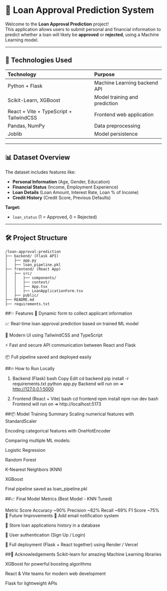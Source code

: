 # 🏦 Loan Approval Prediction System

Welcome to the **Loan Approval Prediction** project!  
This application allows users to submit personal and financial information to predict whether a loan will likely be **approved** or **rejected**, using a Machine Learning model.

---

## 🚀 Technologies Used

| Technology | Purpose |
|:--|:--|
| Python + Flask | Machine Learning backend API |
| Scikit-Learn, XGBoost | Model training and prediction |
| React + Vite + TypeScript + TailwindCSS | Frontend web application |
| Pandas, NumPy | Data preprocessing |
| Joblib | Model persistence |

---

## 📊 Dataset Overview

The dataset includes features like:
- **Personal Information** (Age, Gender, Education)
- **Financial Status** (Income, Employment Experience)
- **Loan Details** (Loan Amount, Interest Rate, Loan % of Income)
- **Credit History** (Credit Score, Previous Defaults)

**Target:**
- `loan_status` (1 = Approved, 0 = Rejected)

---

## 🛠️ Project Structure

```plaintext
/loan-approval-prediction
├── backend/ (Flask API)
│   ├── app.py
│   ├── loan_pipeline.pkl
├── frontend/ (React App)
│   ├── src/
│   │   ├── components/
│   │   ├── context/
│   │   ├── App.tsx
│   │   ├── LoanApplicationForm.tsx
│   ├── public/
├── README.md
├── requirements.txt
```
##✨ Features
📄 Dynamic form to collect applicant information

📈 Real-time loan approval prediction based on trained ML model

🎨 Modern UI using TailwindCSS and TypeScript

⚡ Fast and secure API communication between React and Flask

📦 Full pipeline saved and deployed easily

##🔥 How to Run Locally
1. Backend (Flask)
bash
Copy
Edit
cd backend
pip install -r requirements.txt
python app.py
Backend will run on ➔ http://127.0.0.1:5000

2. Frontend (React + Vite)
bash
cd frontend
npm install
npm run dev
bash
Frontend will run on ➔ http://localhost:5173

##📦 Model Training Summary
Scaling numerical features with StandardScaler

Encoding categorical features with OneHotEncoder

Comparing multiple ML models:

Logistic Regression

Random Forest

K-Nearest Neighbors (KNN)

XGBoost

Final pipeline saved as loan_pipeline.pkl

##📈 Final Model Metrics (Best Model - KNN Tuned)

Metric	Score
Accuracy	~90%
Precision	~82%
Recall	~69%
F1 Score	~75%
🌟 Future Improvements
🎯 Add email notification system

🎯 Store loan applications history in a database

🎯 User authentication (Sign Up / Login)

🎯 Full deployment (Flask + React together) using Render / Vercel

##🙏 Acknowledgements
Scikit-learn for amazing Machine Learning libraries

XGBoost for powerful boosting algorithms

React & Vite teams for modern web development

Flask for lightweight APIs
